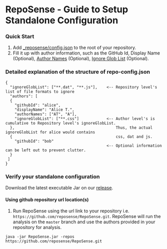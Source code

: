 # RepoSense - Guide to Setup Standalone Configuration
### Quick Start
1. Add [_reposense/config.json](../_reposense/config.json) to the root of your repository.
1. Fill it up with author information, such as the GitHub Id, Display Name (Optional), [Author Names](UserGuide.md#git-author-name)  (Optional), [Ignore Glob List](UserGuide.md#csv-config-file) (Optional).

### Detailed explanation of the structure of repo-config.json
```
{
  "ignoreGlobList": ["**.dat", "**.js"],    <-- Repository level's list of file formats to ignore 
  "authors": [                              
  {                                            
    "githubId": "alice",                       
    "displayName": "Alice T.",
    "authorNames": ["AT", "A"],
    "ignoreGlobList": ["**.css"]            <-- Author level's is cumulative to Repository level's ignoreGlobList.
  },                                            Thus, the actual ignoreGlobList for alice would contains
  {                                             css, dat and js.
    "githubId": "bob"                       
                                            <-- Optional information can be left out to prevent clutter.
  }
 ]
}
```

### Verify your standalone configuration
Download the latest executable Jar on our [release](https://github.com/reposense/RepoSense/releases/latest).

#### Using github repository url location(s)
1. Run RepoSense using the url link to your repository i.e. `https://github.com/reposense/RepoSense.git`. RepoSense will run the analysis on the `master` branch and use the authors provided in your repository for analysis.

```
java -jar RepoSense.jar -repos https://github.com/reposense/RepoSense.git
```
